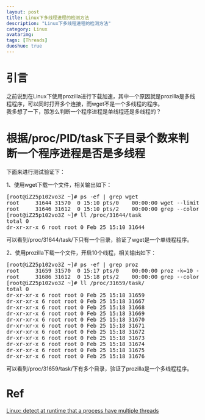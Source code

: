 ```yaml
---
layout: post
title: Linux下多线程进程的检测方法
description: "Linux下多线程进程的检测方法"
category: Linux
avatarimg:
tags: [Threads]
duoshuo: true
---
```

# 引言
之前说到在Linux下使用prozilla进行下载加速，其中一个原因就是prozilla是多线程程序，可以同时打开多个连接，而wget不是一个多线程的程序。  
我多想了一下，那怎么判断一个程序进程是单线程还是多线程的？

# 根据/proc/PID/task下子目录个数来判断一个程序进程是否是多线程
下面来进行测试验证下：

1、使用wget下载一个文件，相关输出如下：
<pre>
[root@iZ25p102vo3Z ~]# ps -ef | grep wget
root     31644 31570  0 15:10 pts/0    00:00:00 wget --limit-rate=20k http://xxx.xx
root     31646 31612  0 15:10 pts/2    00:00:00 grep --color=auto wget
[root@iZ25p102vo3Z ~]# ll /proc/31644/task
total 0
dr-xr-xr-x 6 root root 0 Feb 25 15:10 31644
</pre>

可以看到/proc/31644/task/下只有一个目录，验证了wget是一个单线程程序。

2、使用prozilla下载一个文件，开启10个线程，相关输出如下：  
<pre>
[root@iZ25p102vo3Z ~]# ps -ef | grep proz
root     31659 31570  0 15:17 pts/0    00:00:00 proz -k=10 -f --max-bps=102400 http://xxx.xx
root     31686 31612  0 15:18 pts/2    00:00:00 grep --color=auto proz
[root@iZ25p102vo3Z ~]# ll /proc/31659/task/
total 0
dr-xr-xr-x 6 root root 0 Feb 25 15:18 31659
dr-xr-xr-x 6 root root 0 Feb 25 15:18 31667
dr-xr-xr-x 6 root root 0 Feb 25 15:18 31668
dr-xr-xr-x 6 root root 0 Feb 25 15:18 31669
dr-xr-xr-x 6 root root 0 Feb 25 15:18 31670
dr-xr-xr-x 6 root root 0 Feb 25 15:18 31671
dr-xr-xr-x 6 root root 0 Feb 25 15:18 31672
dr-xr-xr-x 6 root root 0 Feb 25 15:18 31673
dr-xr-xr-x 6 root root 0 Feb 25 15:18 31674
dr-xr-xr-x 6 root root 0 Feb 25 15:18 31675
dr-xr-xr-x 6 root root 0 Feb 25 15:18 31676
</pre>

可以看到/proc/31659/task/下有多个目录，验证了prozilla是一个多线程程序。

# Ref
[Linux: detect at runtime that a process have multiple threads](http://stackoverflow.com/questions/4125898/linux-detect-at-runtime-that-a-process-have-multiple-threads)  

